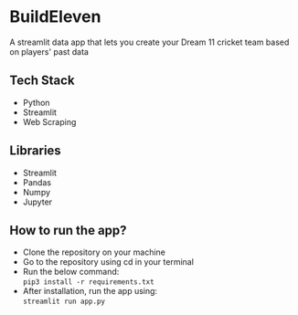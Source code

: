 # BuildEleven
A streamlit data app that lets you create your Dream 11 cricket team based on players' past data

## Tech Stack
- Python
- Streamlit
- Web Scraping

## Libraries
- Streamlit
- Pandas
- Numpy
- Jupyter

## How to run the app?
- Clone the repository on your machine
- Go to the repository using cd in your terminal
- Run the below command:<br>
  `pip3 install -r requirements.txt`
- After installation, run the app using:<br>
  `streamlit run app.py`
